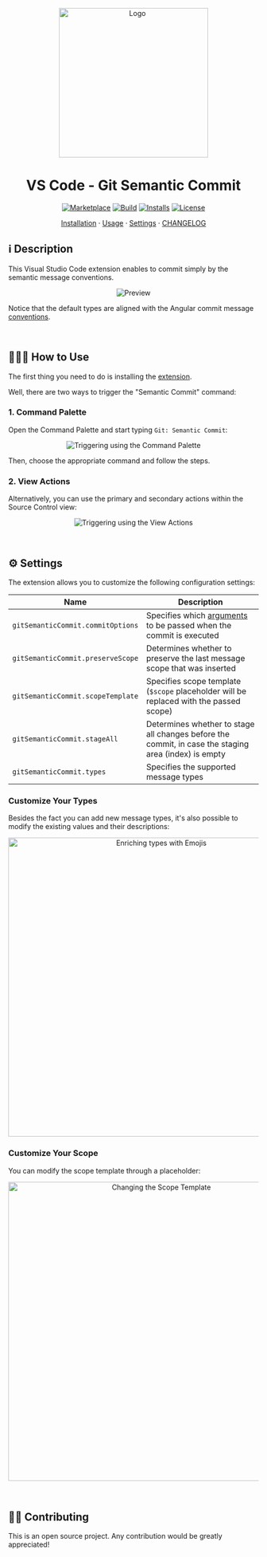 <p align="center">
  <img src="https://github.com/nitayneeman/vscode-git-semantic-commit//blob/master/images/logo.png?raw=true" width="300" alt="Logo">
</p>

<h1 align="center">VS Code - Git Semantic Commit</h1>

<p align="center">
  <a href="https://marketplace.visualstudio.com/items?itemName=nitayneeman.git-semantic-commit"><img src="https://vsmarketplacebadge.apphb.com/version/nitayneeman.git-semantic-commit.svg?label=Git%20-%20Semantic%20Commit&&color=eae9e1" alt="Marketplace"></a>
  <a href="https://travis-ci.com/nitayneeman/vscode-git-semantic-commit"><img src="https://travis-ci.com/nitayneeman/vscode-git-semantic-commit.svg?token=vHfpxFNvotCsScqrpvMs&branch=master" alt="Build"></a>
  <a href="https://marketplace.visualstudio.com/items?itemName=nitayneeman.git-semantic-commit"><img src="https://vsmarketplacebadge.apphb.com/installs/nitayneeman.git-semantic-commit.svg?color=blue" alt="Installs"></a>
  <a href="https://github.com/nitayneeman/vscode-git-semantic-commit/blob/master/LICENSE"><img src="https://img.shields.io/badge/license-MIT-lightgray.svg" alt="License"></a>
</p>

<p align="center">
  <a href="https://marketplace.visualstudio.com/items?itemName=nitayneeman.git-semantic-commit">Installation</a> ·
  <a href="https://github.com/nitayneeman/vscode-git-semantic-commit#-how-to-use">Usage</a> ·
  <a href="https://github.com/nitayneeman/vscode-git-semantic-commit#-settings">Settings</a> ·
  <a href="https://github.com/nitayneeman/vscode-git-semantic-commit/blob/master/CHANGELOG.md">CHANGELOG</a>
</p>

## ℹ️️ Description

This Visual Studio Code extension enables to commit simply by the semantic message conventions.

<p align="center">
  <img src="https://github.com/nitayneeman/vscode-git-semantic-commit/blob/master/images/examples/preview.gif?raw=true" alt="Preview">
</p>

Notice that the default types are aligned with the Angular commit message [conventions](https://github.com/angular/angular/blob/master/CONTRIBUTING.md#type).

<br>

## 👨🏻‍🏫 How to Use

The first thing you need to do is installing the [extension](https://marketplace.visualstudio.com/items?itemName=nitayneeman.git-semantic-commit).

Well, there are two ways to trigger the "Semantic Commit" command:

### 1. Command Palette

Open the Command Palette and start typing `Git: Semantic Commit`:

<p align="center">
  <img src="https://github.com/nitayneeman/vscode-git-semantic-commit/blob/master/images/examples/usage/command-palette.gif?raw=true" alt="Triggering using the Command Palette">
</p>

Then, choose the appropriate command and follow the steps.

### 2. View Actions

Alternatively, you can use the primary and secondary actions within the Source Control view:

<p align="center">
  <img src="https://github.com/nitayneeman/vscode-git-semantic-commit/blob/master/images/examples/usage/view-actions.gif?raw=true" alt="Triggering using the View Actions">
</p>

<br>

## ⚙️ Settings

The extension allows you to customize the following configuration settings:

| Name                              | Description                                                                                                        |
| --------------------------------- | ------------------------------------------------------------------------------------------------------------------ |
| `gitSemanticCommit.commitOptions` | Specifies which [arguments](https://git-scm.com/docs/git-commit#_options) to be passed when the commit is executed |
| `gitSemanticCommit.preserveScope` | Determines whether to preserve the last message scope that was inserted                                            |
| `gitSemanticCommit.scopeTemplate` | Specifies scope template (`$scope` placeholder will be replaced with the passed scope)                             |
| `gitSemanticCommit.stageAll`      | Determines whether to stage all changes before the commit, in case the staging area (index) is empty               |
| `gitSemanticCommit.types`         | Specifies the supported message types                                                                              |

### Customize Your Types

Besides the fact you can add new message types, it's also possible to modify the existing values and their descriptions:

<p align="center">
  <img src="https://github.com/nitayneeman/vscode-git-semantic-commit/blob/master/images/examples/settings/types-with-emojis.png?raw=true" width="600" alt="Enriching types with Emojis">
</p>

### Customize Your Scope

You can modify the scope template through a placeholder:

<p align="center">
  <img src="https://github.com/nitayneeman/vscode-git-semantic-commit/blob/master/images/examples/settings/scope-template.gif?raw=true" width="600" alt="Changing the Scope Template">
</p>

<br>

## 💁🏻 Contributing

This is an open source project. Any contribution would be greatly appreciated!
